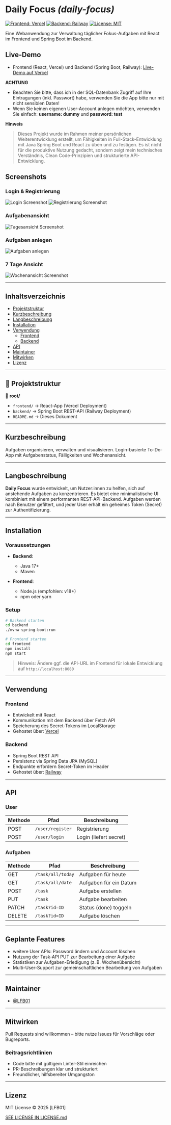 # Daily Focus _(daily-focus)_

[![Frontend: Vercel](https://img.shields.io/badge/frontend-vercel-blue)](https://vercel.com)
[![Backend: Railway](https://img.shields.io/badge/backend-railway-green)](https://railway.app)
[![License: MIT](https://img.shields.io/badge/license-MIT-yellow)](./LICENSE.md)

Eine Webanwendung zur Verwaltung täglicher Fokus-Aufgaben mit React im Frontend und Spring Boot im Backend.

## Live-Demo

- Frontend (React, Vercel) und Backend (Spring Boot, Railway): 
[Live-Demo auf Vercel](https://daily-focus-two.vercel.app)


**ACHTUNG**
- Beachten Sie bitte, dass ich in der SQL-Datenbank Zugriff auf Ihre Eintragungen (inkl. Passwort) habe, verwenden Sie die App bitte nur mit nicht sensiblen Daten!
- Wenn Sie keinen eigenen User-Account anlegen möchten, verwenden Sie einfach: **username: dummy** und **password: test**


**Hinweis**
> Dieses Projekt wurde im Rahmen meiner persönlichen Weiterentwicklung erstellt, um Fähigkeiten in Full-Stack-Entwicklung mit Java Spring Boot und React zu üben und zu festigen. Es ist nicht für die produktive Nutzung gedacht, sondern zeigt mein technisches Verständnis, Clean Code-Prinzipien und strukturierte API-Entwicklung.

## Screenshots

### Login & Registrierung
![Login Screenshot](/assets/screenshot-login.png)
![Registrierung Screenshot](/assets/screenshot-register.png)
### Aufgabenansicht
![Tagesansicht Screenshot](/assets/screenshot-taskList.png)

### Aufgaben anlegen
![Aufgaben anlegen](/assets/screenshot-newTask.png) 

### 7 Tage Ansicht
![Wochenansicht Screenshot](/assets/screenshot-7days.png)

---

## Inhaltsverzeichnis

- [Projektstruktur](#projektstruktur)
- [Kurzbeschreibung](#kurzbeschreibung)
- [Langbeschreibung](#langbeschreibung)
- [Installation](#installation)
- [Verwendung](#verwendung)
  - [Frontend](#frontend)
  - [Backend](#backend)
- [API](#api)
- [Maintainer](#maintainer)
- [Mitwirken](#mitwirken)
- [Lizenz](#lizenz)

---

## 📁 Projektstruktur

📁 **root/**
- `frontend/` → React-App (Vercel Deployment)
- `backend/` → Spring Boot REST-API (Railway Deployment)
- `README.md` → Dieses Dokument

---

## Kurzbeschreibung

Aufgaben organisieren, verwalten und visualisieren. Login-basierte To-Do-App mit Aufgabenstatus, Fälligkeiten und Wochenansicht.

---

## Langbeschreibung

**Daily Focus** wurde entwickelt, um Nutzer:innen zu helfen, sich auf anstehende Aufgaben zu konzentrieren. Es bietet eine minimalistische UI kombiniert mit einem performanten REST-API-Backend. Aufgaben werden nach Benutzer gefiltert, und jeder User erhält ein geheimes Token (Secret) zur Authentifizierung.

---

## Installation

### Voraussetzungen

- **Backend**:
  - Java 17+
  - Maven

- **Frontend**:
  - Node.js (empfohlen: v18+)
  - npm oder yarn

### Setup

```bash
# Backend starten
cd backend
./mvnw spring-boot:run

# Frontend starten
cd frontend
npm install
npm start
```

> Hinweis: Ändere ggf. die API-URL im Frontend für lokale Entwicklung auf `http://localhost:8080`

---

## Verwendung

### Frontend

- Entwickelt mit React
- Kommunikation mit dem Backend über Fetch API
- Speicherung des Secret-Tokens im LocalStorage
- Gehostet über: [Vercel](https://vercel.com)

### Backend

- Spring Boot REST API
- Persistenz via Spring Data JPA (MySQL)
- Endpunkte erfordern Secret-Token im Header
- Gehostet über: [Railway](https://railway.app)

---

## API

### User

| Methode | Pfad             | Beschreibung          |
|--------|------------------|-----------------------|
| POST   | `/user/register` | Registrierung         |
| POST   | `/user/login`    | Login (liefert secret)|

### Aufgaben

| Methode | Pfad                   | Beschreibung              |
|---------|------------------------|---------------------------|
| GET     | `/task/all/today`      | Aufgaben für heute        |
| GET     | `/task/all/date`       | Aufgaben für ein Datum    |
| POST    | `/task`                | Aufgabe erstellen         |
| PUT     | `/task`                | Aufgabe bearbeiten        |
| PATCH   | `/task?id=ID`          | Status (done) toggeln     |
| DELETE  | `/task?id=ID`          | Aufgabe löschen           |

---
## Geplante Features

- weitere User APIs: Password ändern und Account löschen 
- Nutzung der Task-API PUT zur Bearbeitung einer Aufgabe
- Statistiken zur Aufgaben-Erledigung (z. B. Wochenübersicht)
- Multi-User-Support zur gemeinschaftlichen Bearbeitung von Aufgaben

---


## Maintainer

- [@LFB01](https://github.com/LFB01)

---

## Mitwirken

Pull Requests sind willkommen – bitte nutze Issues für Vorschläge oder Bugreports.

### Beitragsrichtlinien

- Code bitte mit gültigem Linter-Stil einreichen
- PR-Beschreibungen klar und strukturiert
- Freundlicher, hilfsbereiter Umgangston

---

## Lizenz

MIT License © 2025 [LFB01]

[SEE LICENSE IN LICENSE.md](./LICENSE)


